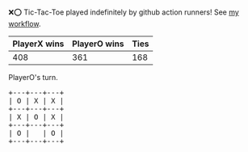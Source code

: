 :x::o: Tic-Tac-Toe played indefinitely by github action runners! See [my workflow](.github/workflows/play.yaml).

|PlayerX wins|PlayerO wins|Ties|
|-|-|-|
|408|361|168|

PlayerO's turn.

<pre>
+---+---+---+
| O | X | X |
+---+---+---+
| X | O | X |
+---+---+---+
| O |   | O |
+---+---+---+
</pre>